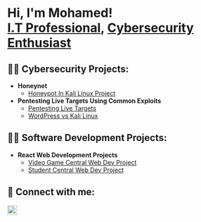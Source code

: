 <h1>Hi, I'm Mohamed! <br/><a href="https://https://github.com/MBarrie42">I.T Professional</a>, <a href="https://www.linkedin.com/in/mohamedjbarrie/">Cybersecurity Enthusiast</a></h1>

<h2>👨‍💻 Cybersecurity Projects:</h2>

- <b>Honeynet</b>
  - [Honeypot In Kali Linux Project](https://github.com/MBarrie42/Honeypot-Project)
- <b>Pentesting Live Targets Using Common Exploits</b>
  - [Pentesting Live Targets](https://github.com/MBarrie42/Project-Pentesting-Live-Targets)
  - [WordPress vs Kali Linux](https://github.com/MBarrie42/WordPress-vs-Kali-Project) 

<h2>👨‍💻 Software Development Projects:</h2>

- <b>React Web Development Projects</b>
  - [Video Game Central Web Dev Project](https://github.com/MBarrie42/Video-Game-Central-Web-Dev-Project)
  - [Student Central Web Dev Project](https://github.com/nyang5504/Student-Central)


<h2> 🤳 Connect with me:</h2>

[<img align="left" alt="JoshMadakor | LinkedIn" width="22px" src="https://cdn.jsdelivr.net/npm/simple-icons@v3/icons/linkedin.svg" />][linkedin]

[linkedin]: https://linkedin.com/in/mohamedjbarrie
<!--
**MBarrie42/MBarrie42** is a ✨ _special_ ✨ repository because its `README.md` (this file) appears on your GitHub profile.

Here are some ideas to get you started:

- 🔭 I’m currently working on ...
- 🌱 I’m currently learning ...
- 👯 I’m looking to collaborate on ...
- 🤔 I’m looking for help with ...
- 💬 Ask me about ...
- 📫 How to reach me: ...
- 😄 Pronouns: ...
- ⚡ Fun fact: ...
-->
